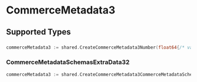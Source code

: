 # CommerceMetadata3


## Supported Types

### 

```go
commerceMetadata3 := shared.CreateCommerceMetadata3Number(float64{/* values here */})
```

### CommerceMetadataSchemasExtraData32

```go
commerceMetadata3 := shared.CreateCommerceMetadata3CommerceMetadataSchemasExtraData32(shared.CommerceMetadataSchemasExtraData32{/* values here */})
```

